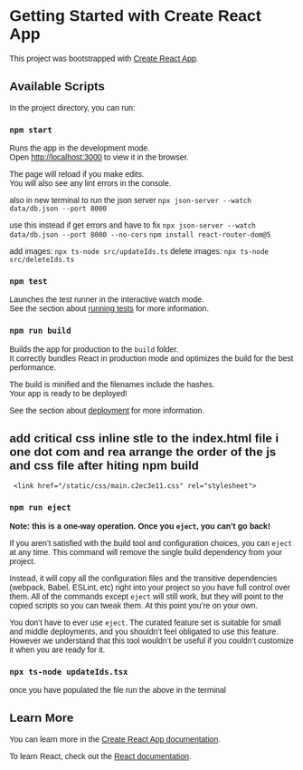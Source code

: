 # Getting Started with Create React App

This project was bootstrapped with [Create React App](https://github.com/facebook/create-react-app).

## Available Scripts

In the project directory, you can run:

### `npm start`

Runs the app in the development mode.\
Open [http://localhost:3000](http://localhost:3000) to view it in the browser.

The page will reload if you make edits.\
You will also see any lint errors in the console.

also in new terminal to run the json server `npx json-server --watch data/db.json --port 8000`

use this instead if get errors and have to fix `npx json-server --watch data/db.json --port 8000 --no-cors`
`npm install react-router-dom@5`

add images: `npx ts-node src/updateIds.ts`
delete images: `npx ts-node src/deleteIds.ts`

### `npm test`

Launches the test runner in the interactive watch mode.\
See the section about [running tests](https://facebook.github.io/create-react-app/docs/running-tests) for more information.

### `npm run build`

Builds the app for production to the `build` folder.\
It correctly bundles React in production mode and optimizes the build for the best performance.

The build is minified and the filenames include the hashes.\
Your app is ready to be deployed!

See the section about [deployment](https://facebook.github.io/create-react-app/docs/deployment) for more information.

## add critical css inline stle to the index.html file i one dot com and rea arrange the order of the js and css file after hiting npm build

   <style>
      /* Critical CSS here */
      body {
        font-family: 'Teko', sans-serif;
      }
    </style>
     <link href="/static/css/main.c2ec3e11.css" rel="stylesheet">
  <script defer="defer" src="/static/js/main.0e28294b.js"></script>

### `npm run eject`

**Note: this is a one-way operation. Once you `eject`, you can’t go back!**

If you aren’t satisfied with the build tool and configuration choices, you can `eject` at any time. This command will remove the single build dependency from your project.

Instead, it will copy all the configuration files and the transitive dependencies (webpack, Babel, ESLint, etc) right into your project so you have full control over them. All of the commands except `eject` will still work, but they will point to the copied scripts so you can tweak them. At this point you’re on your own.

You don’t have to ever use `eject`. The curated feature set is suitable for small and middle deployments, and you shouldn’t feel obligated to use this feature. However we understand that this tool wouldn’t be useful if you couldn’t customize it when you are ready for it.

### `npx ts-node updateIds.tsx` 

once you have populated the file run the above in the terminal
## Learn More

You can learn more in the [Create React App documentation](https://facebook.github.io/create-react-app/docs/getting-started).

To learn React, check out the [React documentation](https://reactjs.org/).


